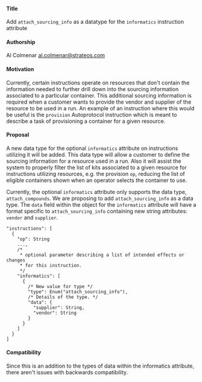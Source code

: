 #### **Title**
Add `attach_sourcing_info` as a datatype for the `informatics` instruction attribute

#### **Authorship**
Al Colmenar <al.colmenar@strateos.com>

#### **Motivation**
Currently, certain instructions operate on resources that don't contain the information needed to further drill down into the sourcing information associated to a particular container. This additional sourcing information is required when a customer wants to provide the vendor and supplier of the resource to be used in a run. An example of an instruction where this would be useful is the `provision` Autoprotocol instruction which is meant to describe a task of provisioning a container for a given resource.

#### **Proposal**
A new data type for the optional `informatics` attribute on instructions utilizing it will be added. This data type will allow a customer to define the sourcing information for a resource used in a run. Also it will assist the system to properly filter the list of kits associated to a given resource for instructions utilizing resources, e.g. the provision `op`, reducing the list of eligible containers shown when an operator selects the container to use.

Currently, the optional `informatics` attribute only supports the data type, `attach_compounds`. We are proposing to add `attach_sourcing_info` as a data type. The `data` field within the object for the `informatics` attribute will have a format specific to `attach_sourcing_info` containing new string attributes: `vendor` and `supplier`.

```
"instructions": [
  {
    "op": String
    ...,
    /*
     * optional parameter describing a list of intended effects or changes
     * for this instruction.
     */
    "informatics": [
      {
        /* New value for type */
        "type": Enum("attach_sourcing_info"),
        /* Details of the type. */
        "data": {
          "supplier": String,
          "vendor": String
        }
      }
    ]
  }
]
```

#### **Compatibility**
Since this is an addition to the types of data within the informatics attribute, there aren't issues with backwards compatibility.
